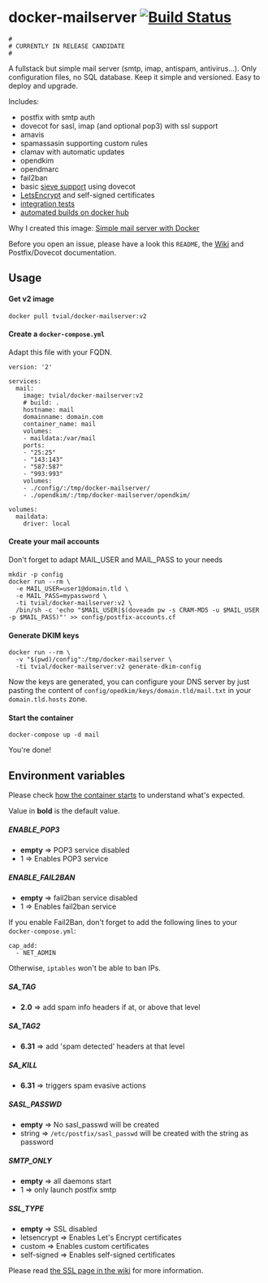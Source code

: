 # docker-mailserver [![Build Status](https://travis-ci.org/tomav/docker-mailserver.svg?branch=v2)](https://travis-ci.org/tomav/docker-mailserver)


```
#
# CURRENTLY IN RELEASE CANDIDATE
#
```


A fullstack but simple mail server (smtp, imap, antispam, antivirus...).
Only configuration files, no SQL database. Keep it simple and versioned.
Easy to deploy and upgrade.

Includes:

- postfix with smtp auth
- dovecot for sasl, imap (and optional pop3) with ssl support
- amavis
- spamassasin supporting custom rules
- clamav with automatic updates
- opendkim
- opendmarc
- fail2ban
- basic [sieve support](https://github.com/tomav/docker-mailserver/wiki/Configuring-Sieve-filters) using dovecot
- [LetsEncrypt](https://letsencrypt.org/) and self-signed certificates
- [integration tests](https://travis-ci.org/tomav/docker-mailserver)
- [automated builds on docker hub](https://hub.docker.com/r/tvial/docker-mailserver/)

Why I created this image: [Simple mail server with Docker](http://tvi.al/simple-mail-server-with-docker/)

Before you open an issue, please have a look this `README`, the [Wiki](https://github.com/tomav/docker-mailserver/wiki/) and Postfix/Dovecot documentation.

## Usage

#### Get v2 image
 
    docker pull tvial/docker-mailserver:v2

#### Create a `docker-compose.yml`

Adapt this file with your FQDN.

    version: '2'

    services:
      mail:
        image: tvial/docker-mailserver:v2
        # build: .
        hostname: mail
        domainname: domain.com
        container_name: mail
        volumes:
        - maildata:/var/mail
        ports:
        - "25:25"
        - "143:143"
        - "587:587"
        - "993:993"
        volumes:
        - ./config/:/tmp/docker-mailserver/
        - ./opendkim/:/tmp/docker-mailserver/opendkim/

    volumes:
      maildata:
        driver: local

#### Create your mail accounts

Don't forget to adapt MAIL_USER and MAIL_PASS to your needs

    mkdir -p config
    docker run --rm \
      -e MAIL_USER=user1@domain.tld \
      -e MAIL_PASS=mypassword \
      -ti tvial/docker-mailserver:v2 \
      /bin/sh -c 'echo "$MAIL_USER|$(doveadm pw -s CRAM-MD5 -u $MAIL_USER -p $MAIL_PASS)"' >> config/postfix-accounts.cf

#### Generate DKIM keys 

    docker run --rm \
      -v "$(pwd)/config":/tmp/docker-mailserver \
      -ti tvial/docker-mailserver:v2 generate-dkim-config

Now the keys are generated, you can configure your DNS server by just pasting the content of `config/opedkim/keys/domain.tld/mail.txt` in your `domain.tld.hosts` zone.

#### Start the container

    docker-compose up -d mail

You're done!

## Environment variables

Please check [how the container starts](https://github.com/tomav/docker-mailserver/blob/v2/target/start-mailserver.sh) to understand what's expected.

Value in **bold** is the default value.

##### ENABLE_POP3

  - **empty** => POP3 service disabled
  - 1 => Enables POP3 service

##### ENABLE_FAIL2BAN

  - **empty** => fail2ban service disabled
  - 1 => Enables fail2ban service

If you enable Fail2Ban, don't forget to add the following lines to your `docker-compose.yml`:

    cap_add:
      - NET_ADMIN

Otherwise, `iptables` won't be able to ban IPs.

##### SA_TAG

  - **2.0** => add spam info headers if at, or above that level

##### SA_TAG2

  - **6.31** => add 'spam detected' headers at that level

##### SA_KILL

  - **6.31** => triggers spam evasive actions

##### SASL_PASSWD

  - **empty** => No sasl_passwd will be created
  - string => `/etc/postfix/sasl_passwd` will be created with the string as password

##### SMTP_ONLY

  - **empty** => all daemons start
  - 1 => only launch postfix smtp

##### SSL_TYPE

  - **empty** => SSL disabled
  - letsencrypt => Enables Let's Encrypt certificates
  - custom => Enables custom certificates
  - self-signed => Enables self-signed certificates

Please read [the SSL page in the wiki](https://github.com/tomav/docker-mailserver/wiki/Configure-SSL) for more information.


